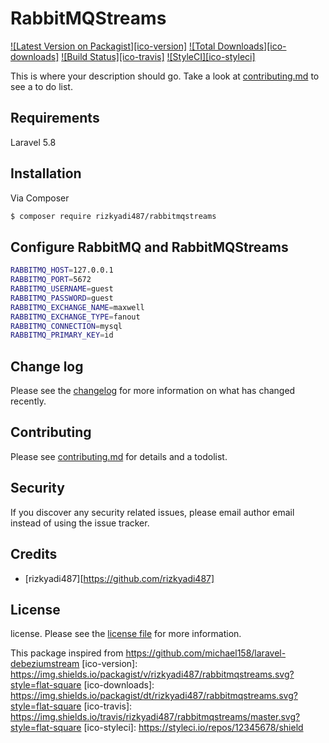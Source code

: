 # RabbitMQStreams

[![Latest Version on Packagist][ico-version]][link-packagist]
[![Total Downloads][ico-downloads]][link-downloads]
[![Build Status][ico-travis]][link-travis]
[![StyleCI][ico-styleci]][link-styleci]

This is where your description should go. Take a look at [contributing.md](contributing.md) to see a to do list.

## Requirements
Laravel 5.8

## Installation

Via Composer

``` bash
$ composer require rizkyadi487/rabbitmqstreams
```

## Configure RabbitMQ and RabbitMQStreams
``` bash
RABBITMQ_HOST=127.0.0.1
RABBITMQ_PORT=5672
RABBITMQ_USERNAME=guest
RABBITMQ_PASSWORD=guest
RABBITMQ_EXCHANGE_NAME=maxwell
RABBITMQ_EXCHANGE_TYPE=fanout
RABBITMQ_CONNECTION=mysql
RABBITMQ_PRIMARY_KEY=id

```

## Change log

Please see the [changelog](changelog.md) for more information on what has changed recently.

## Contributing

Please see [contributing.md](contributing.md) for details and a todolist.

## Security

If you discover any security related issues, please email author email instead of using the issue tracker.

## Credits

- [rizkyadi487][https://github.com/rizkyadi487]

## License

license. Please see the [license file](license.md) for more information.

This package inspired from https://github.com/michael158/laravel-debeziumstream
[ico-version]: https://img.shields.io/packagist/v/rizkyadi487/rabbitmqstreams.svg?style=flat-square
[ico-downloads]: https://img.shields.io/packagist/dt/rizkyadi487/rabbitmqstreams.svg?style=flat-square
[ico-travis]: https://img.shields.io/travis/rizkyadi487/rabbitmqstreams/master.svg?style=flat-square
[ico-styleci]: https://styleci.io/repos/12345678/shield

[link-packagist]: https://packagist.org/packages/rizkyadi487/rabbitmqstreams
[link-downloads]: https://packagist.org/packages/rizkyadi487/rabbitmqstreams
[link-travis]: https://travis-ci.org/rizkyadi487/rabbitmqstreams
[link-styleci]: https://styleci.io/repos/12345678
[link-author]: https://github.com/rizkyadi487
[link-contributors]: ../../contributors
